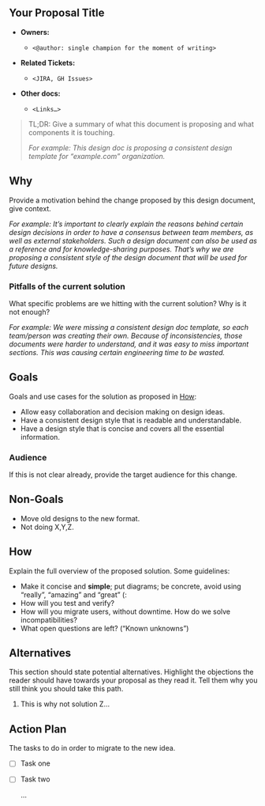 ## Your Proposal Title

* **Owners:**
  * `<@author: single champion for the moment of writing>`

* **Related Tickets:**
  * `<JIRA, GH Issues>`

* **Other docs:**
  * `<Links…>`

> TL;DR: Give a summary of what this document is proposing and what components it is touching.
>
> *For example: This design doc is proposing a consistent design template for “example.com” organization.*

## Why

Provide a motivation behind the change proposed by this design document, give context.

*For example: It’s important to clearly explain the reasons behind certain design decisions in order to have a
consensus between team members, as well as external stakeholders.
Such a design document can also be used as a reference and for knowledge-sharing purposes.
That’s why we are proposing a consistent style of the design document that will be used for future designs.*

### Pitfalls of the current solution

What specific problems are we hitting with the current solution? Why is it not enough?

*For example: We were missing a consistent design doc template, so each team/person was creating their own.
Because of inconsistencies, those documents were harder to understand, and it was easy to miss important sections.
This was causing certain engineering time to be wasted.*

## Goals

Goals and use cases for the solution as proposed in [How](#how):

* Allow easy collaboration and decision making on design ideas.
* Have a consistent design style that is readable and understandable.
* Have a design style that is concise and covers all the essential information.

### Audience

If this is not clear already, provide the target audience for this change.

## Non-Goals

* Move old designs to the new format.
* Not doing X,Y,Z.

## How

Explain the full overview of the proposed solution. Some guidelines:

* Make it concise and **simple**; put diagrams; be concrete, avoid using “really”, “amazing” and “great” (:
* How will you test and verify?
* How will you migrate users, without downtime. How do we solve incompatibilities?
* What open questions are left? (“Known unknowns”)

## Alternatives

This section should state potential alternatives.
Highlight the objections the reader should have towards your proposal as they read it.
Tell them why you still think you should take this path.

1. This is why not solution Z...

## Action Plan

The tasks to do in order to migrate to the new idea.

* [ ] Task one

  <gh issue="">

* [ ] Task two

  <gh issue="">

  ...
